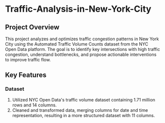 # Traffic-Analysis-in-New-York-City
## Project Overview 
This project analyzes and optimizes traffic congestion patterns in New York City using the Automated Traffic Volume Counts dataset from the NYC Open Data platform. The goal is to identify key intersections with high traffic congestion, understand bottlenecks, and propose actionable interventions to improve traffic flow.
## Key Features
### Dataset
1. Utilized NYC Open Data's traffic volume dataset containing 1.71 million rows and 14 columns.
2. Cleaned and transformed data, merging columns for date and time representation, resulting in a more structured dataset with 11 columns.
